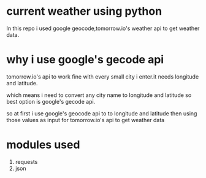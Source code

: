 # current weather using python

In this repo i used google geocode,tomorrow.io's weather api to get weather data.

##

# why i use google's gecode api

tomorrow.io's api to work fine with every small city i enter.it needs longitude and latitude.

which means i need to convert any city name to longitude and latitude so best option is google's gecode api.

so at first i use google's geocode api to to longitude and latitude then using those values as input for tomorrow.io's api to get weather data

# modules used

1. requests
2. json
